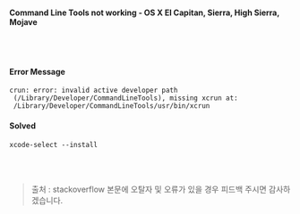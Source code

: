 #### Command Line Tools not working - OS X El Capitan, Sierra, High Sierra, Mojave
<br><br>
#### Error Message
```commandline
crun: error: invalid active developer path
 (/Library/Developer/CommandLineTools), missing xcrun at:
 /Library/Developer/CommandLineTools/usr/bin/xcrun
```

#### Solved
```commandline
xcode-select --install
```

<br><br>
> 출처 : stackoverflow
> 본문에 오탈자 및 오류가 있을 경우 피드백 주시면 감사하겠습니다.